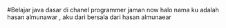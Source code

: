 #Belajar java dasar di chanel programmer jaman now
halo nama ku adalah hasan almunawar , aku dari bersala dari hasan almunaear